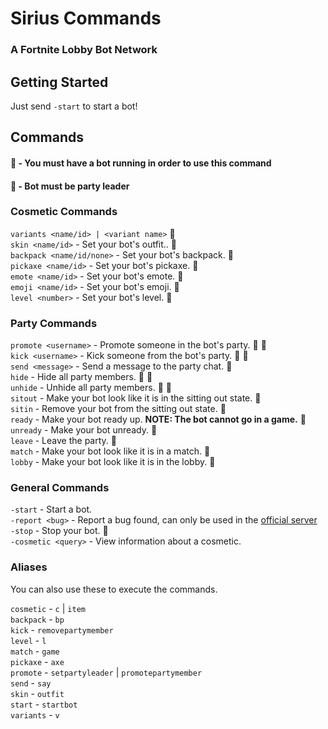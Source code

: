 # Sirius Commands
### A Fortnite Lobby Bot Network

## Getting Started
Just send `-start` to start a bot!

## Commands

#### :link: - You must have a bot running in order to use this command
#### :crown: - Bot must be party leader

### Cosmetic Commands

`variants <name/id> | <variant name>` :link:  
`skin <name/id>` - Set your bot's outfit.. :link:  
`backpack <name/id/none>` - Set your bot's backpack. :link:  
`pickaxe <name/id>` - Set your bot's pickaxe. :link:  
`emote <name/id>` - Set your bot's emote. :link:  
`emoji <name/id>` - Set your bot's emoji. :link:  
`level <number>` - Set your bot's level. :link:  

### Party Commands

`promote <username>` - Promote someone in the bot's party. :link: :crown:  
`kick <username>` - Kick someone from the bot's party. :link: :crown:  
`send <message>` - Send a message to the party chat. :link:  
`hide` - Hide all party members. :link: :crown:  
`unhide` - Unhide all party members. :link: :crown:  
`sitout` - Make your bot look like it is in the sitting out state. :link:  
`sitin` - Remove your bot from the sitting out state. :link:  
`ready` - Make your bot ready up. **NOTE: The bot __cannot__ go in a game.** :link:  
`unready` - Make your bot unready. :link:  
`leave` - Leave the party. :link:  
`match` - Make your bot look like it is in a match. :link:  
`lobby` - Make your bot look like it is in the lobby. :link:  

### General Commands

`-start` - Start a bot.  
`-report <bug>` - Report a bug found, can only be used in the [official server](https://discord.gg/XAaeXAd)  
`-stop` - Stop your bot. :link:  
`-cosmetic <query>` - View information about a cosmetic.

### Aliases
You can also use these to execute the commands.

`cosmetic` - `c` | `item`  
`backpack` - `bp`  
`kick` - `removepartymember`  
`level` - `l`  
`match` - `game`  
`pickaxe` - `axe`  
`promote` - `setpartyleader` | `promotepartymember`  
`send` - `say`  
`skin` - `outfit`  
`start` - `startbot`  
`variants` - `v`
